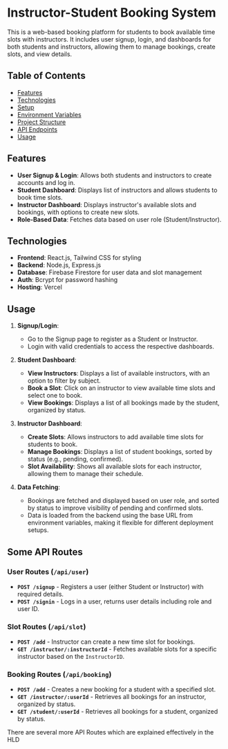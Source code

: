 # Instructor-Student Booking System

This is a web-based booking platform for students to book available time slots with instructors. It includes user signup, login, and dashboards for both students and instructors, allowing them to manage bookings, create slots, and view details.

## Table of Contents
- [Features](#features)
- [Technologies](#technologies)
- [Setup](#setup)
- [Environment Variables](#environment-variables)
- [Project Structure](#project-structure)
- [API Endpoints](#api-endpoints)
- [Usage](#usage)

## Features
- **User Signup & Login**: Allows both students and instructors to create accounts and log in.
- **Student Dashboard**: Displays list of instructors and allows students to book time slots.
- **Instructor Dashboard**: Displays instructor's available slots and bookings, with options to create new slots.
- **Role-Based Data**: Fetches data based on user role (Student/Instructor).
  
## Technologies
- **Frontend**: React.js, Tailwind CSS for styling
- **Backend**: Node.js, Express.js
- **Database**: Firebase Firestore for user data and slot management
- **Auth**: Bcrypt for password hashing
- **Hosting**: Vercel

## Usage

1. **Signup/Login**: 
   - Go to the Signup page to register as a Student or Instructor.
   - Login with valid credentials to access the respective dashboards.

2. **Student Dashboard**:
   - **View Instructors**: Displays a list of available instructors, with an option to filter by subject.
   - **Book a Slot**: Click on an instructor to view available time slots and select one to book.
   - **View Bookings**: Displays a list of all bookings made by the student, organized by status.

3. **Instructor Dashboard**:
   - **Create Slots**: Allows instructors to add available time slots for students to book.
   - **Manage Bookings**: Displays a list of student bookings, sorted by status (e.g., pending, confirmed).
   - **Slot Availability**: Shows all available slots for each instructor, allowing them to manage their schedule.

4. **Data Fetching**:
   - Bookings are fetched and displayed based on user role, and sorted by status to improve visibility of pending and confirmed slots.
   - Data is loaded from the backend using the base URL from environment variables, making it flexible for different deployment setups.

## Some API Routes

### User Routes (`/api/user`)
- **`POST /signup`** - Registers a user (either Student or Instructor) with required details.
- **`POST /signin`** - Logs in a user, returns user details including role and user ID.

### Slot Routes (`/api/slot`)
- **`POST /add`** - Instructor can create a new time slot for bookings.
- **`GET /instructor/:instructorId`** - Fetches available slots for a specific instructor based on the `InstructorID`.

### Booking Routes (`/api/booking`)
- **`POST /add`** - Creates a new booking for a student with a specified slot.
- **`GET /instructor/:userId`** - Retrieves all bookings for an instructor, organized by status.
- **`GET /student/:userId`** - Retrieves all bookings for a student, organized by status.

There are several more API Routes which are explained effectively in the HLD


